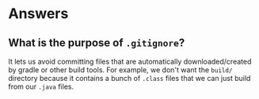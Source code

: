 # Answers

## What is the purpose of `.gitignore`?

It lets us avoid committing files that are automatically downloaded/created by gradle 
or other build tools. For example, we don't want the `build/` directory because it contains 
a bunch of `.class` files that we can just build from our `.java` files.